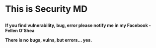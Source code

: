 <p align="left"><h1>This is Security MD </p></h1>
<p align="left"><b> If you find vulnerability, bug, error please notify me in my Facebook - Fellen O'Shea </b> </p>
<p align="left"><b> There is no bugs, vulns, but errors... yes. </b></p>
<!---- comment !---->
